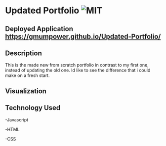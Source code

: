 # Updated Portfolio ![MIT](https://img.shields.io/badge/license-MIT-green)

## Deployed Application https://gmumpower.github.io/Updated-Portfolio/

  ## Description 
This is the made new from scratch portfolio in contrast to my first one, instead of updating the old one. Id like to see the difference that i could make on a fresh start.

  ## Visualization


  ## Technology Used
-Javascript

-HTML

-CSS

